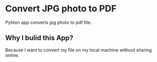 # Convert JPG photo to PDF
Pyhton app converts jpg photo to pdf file.

## Why I bulid this App?
Because I want to convert my file on my local machine without sharing online.
